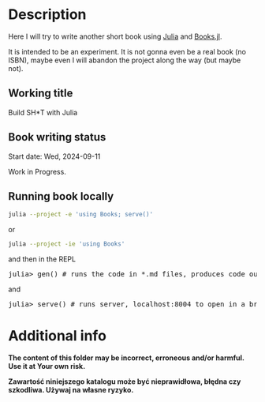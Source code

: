 # Description

Here I will try to write another short book using [Julia](https://julialang.org/) and [Books.jl](https://github.com/JuliaBooks/Books.jl).

It is intended to be an experiment. It is not gonna even be a real book (no ISBN), maybe even I will abandon the project along the way (but maybe not).

## Working title

Build SH*T with Julia

## Book writing status

Start date: Wed, 2024-09-11

Work in Progress.

## Running book locally

```bash
julia --project -e 'using Books; serve()'
```

or

```bash
julia --project -ie 'using Books'
```

and then in the REPL

<pre>
julia> gen() # runs the code in *.md files, produces code output
</pre>

and

<pre>
julia> serve() # runs server, localhost:8004 to open in a browser
</pre>

# Additional info

**The content of this folder may be incorrect, erroneous and/or harmful. Use it at Your own risk.**

**Zawartość niniejszego katalogu może być nieprawidłowa, błędna czy szkodliwa. Używaj na własne ryzyko.**

